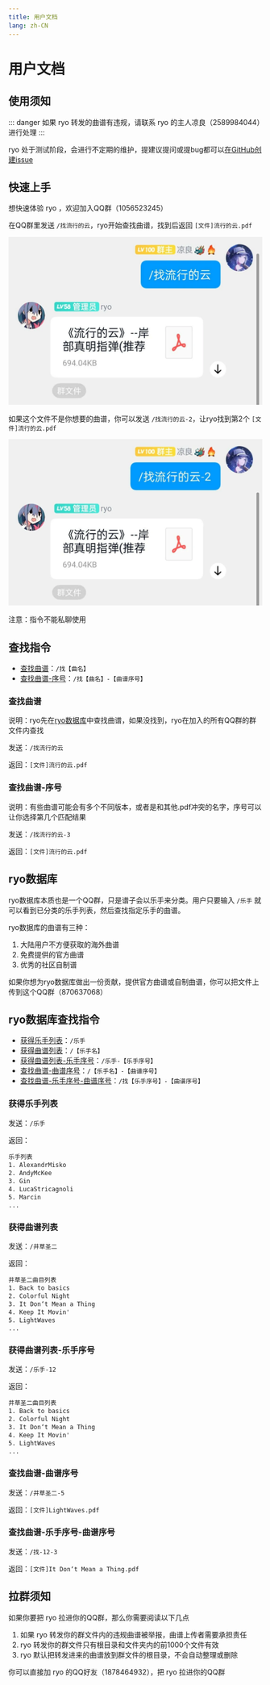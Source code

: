 ```yaml
---
title: 用户文档
lang: zh-CN
---
```


# 用户文档

## 使用须知

::: danger
如果 ryo 转发的曲谱有违规，请联系 ryo 的主人凉良（2589984044）进行处理
:::

ryo 处于测试阶段，会进行不定期的维护，提建议提问或提bug都可以[在GitHub创建issue](https://github.com/korin5/ryo_bot/issues/new)

## 快速上手

想快速体验 ryo ，欢迎加入QQ群（1056523245）

在QQ群里发送 `/找流行的云`，ryo开始查找曲谱，找到后返回 `[文件]流行的云.pdf`

![search](.vuepress/public/images/search.webp)

如果这个文件不是你想要的曲谱，你可以发送 `/找流行的云-2`，让ryo找到第2个 `[文件]流行的云.pdf`

![optionsearch](.vuepress/public/images/optionsearch.webp)

注意：指令不能私聊使用

## 查找指令

- [查找曲谱](#查找曲谱)：`/找【曲名】`
- [查找曲谱-序号](#查找曲谱-序号)：`/找【曲名】-【曲谱序号】`

### 查找曲谱

说明：ryo先在[ryo数据库](#ryo数据库)中查找曲谱，如果没找到，ryo在加入的所有QQ群的群文件内查找

发送：`/找流行的云`

返回：`[文件]流行的云.pdf`

### 查找曲谱-序号

说明：有些曲谱可能会有多个不同版本，或者是和其他.pdf冲突的名字，序号可以让你选择第几个匹配结果

发送：`/找流行的云-3`

返回：`[文件]流行的云.pdf`

## ryo数据库

ryo数据库本质也是一个QQ群，只是谱子会以乐手来分类。用户只要输入 `/乐手` 就可以看到已分类的乐手列表，然后查找指定乐手的曲谱。

ryo数据库的曲谱有三种：

1. 大陆用户不方便获取的海外曲谱
2. 免费提供的官方曲谱
3. 优秀的社区自制谱

如果你想为ryo数据库做出一份贡献，提供官方曲谱或自制曲谱，你可以把文件上传到这个QQ群（870637068）

## ryo数据库查找指令

- [获得乐手列表](#获得乐手列表)：`/乐手`
- [获得曲谱列表](#获得曲谱列表)：`/【乐手名】`
- [获得曲谱列表-乐手序号](#获得曲谱列表-乐手序号)：`/乐手-【乐手序号】`
- [查找曲谱-曲谱序号](#查找曲谱-曲谱序号)：`/【乐手名】-【曲谱序号】`
- [查找曲谱-乐手序号-曲谱序号](#查找曲谱-乐手序号-曲谱序号)：`/找【乐手序号】-【曲谱序号】`

### 获得乐手列表

发送：`/乐手`

返回：
```:no-line-numbers
乐手列表
1. AlexandrMisko
2. AndyMcKee
3. Gin
4. LucaStricagnoli
5. Marcin
...
```

### 获得曲谱列表

发送：`/井草圣二`

返回：
```:no-line-numbers
井草圣二曲目列表
1. Back to basics
2. Colorful Night
3. It Don‘t Mean a Thing
4. Keep It Movin' 
5. LightWaves
...
```

### 获得曲谱列表-乐手序号

发送：`/乐手-12`

返回：
```:no-line-numbers
井草圣二曲目列表
1. Back to basics
2. Colorful Night
3. It Don‘t Mean a Thing
4. Keep It Movin' 
5. LightWaves
...
```

### 查找曲谱-曲谱序号

发送：`/井草圣二-5`

返回：`[文件]LightWaves.pdf`

### 查找曲谱-乐手序号-曲谱序号

发送：`/找-12-3`

返回：`[文件]It Don‘t Mean a Thing.pdf`

## 拉群须知

如果你要把 ryo 拉进你的QQ群，那么你需要阅读以下几点

1. 如果 ryo 转发你的群文件内的违规曲谱被举报，曲谱上传者需要承担责任
2. ryo 转发你的群文件只有根目录和文件夹内的前1000个文件有效
3. ryo 默认把转发进来的曲谱放到群文件的根目录，不会自动整理或删除

你可以直接加 ryo 的QQ好友（1878464932），把 ryo 拉进你的QQ群
